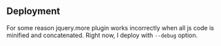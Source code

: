 Deployment
----------

For some reason jquery.more plugin works incorrectly when all js code is
minified and concatenated. Right now, I deploy with `--debug` option.

